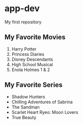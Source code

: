 # app-dev
My first repository

## My Favorite Movies
1. Harry Potter 
2. Princess Diaries
3. Disney Descendants
4. High School Musical
5. Enola Holmes 1 & 2

## My Favorite Series
- Shadow Hunters
- Chilling Adventures of Sabrina
- The Sandman
- Scarlet Heart Ryeo: Moon Lovers
- True Beauty
